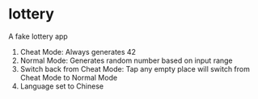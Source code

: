 # lottery
A fake lottery app
1. Cheat Mode: Always generates 42
2. Normal Mode: Generates random number based on input range
3. Switch back from Cheat Mode: Tap any empty place will switch from Cheat Mode to Normal Mode
4. Language set to Chinese
